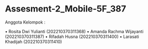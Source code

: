 # Assesment-2_Mobile-5F_387

 Anggota Kelompok  :
 
•	Rosita Dwi Yulianti (202210370311368)
•	Amanda Rachma Wijayanti (202210370311387)
•	Rifadah Husna (202210370311400)
•	Larasati Khadijah (202210370311410)
